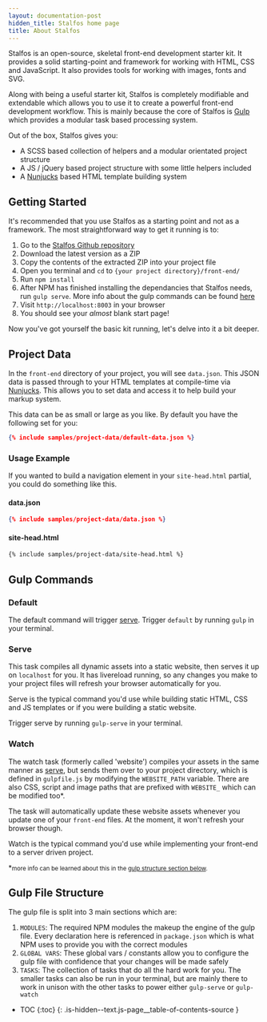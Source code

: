 ```yaml
---
layout: documentation-post
hidden_title: Stalfos home page 
title: About Stalfos
---
```


Stalfos is an open-source, skeletal front-end development starter kit. It provides a solid starting-point and framework for working with HTML, CSS and JavaScript. It also provides tools for working with images, fonts and SVG.

Along with being a useful starter kit, Stalfos is completely modifiable and extendable which allows you to use it to create a powerful front-end development workflow. This is mainly because the core of Stalfos is [Gulp](http://gulpjs.com/) which provides a modular task based processing system.

Out of the box, Stalfos gives you:

- A SCSS based collection of helpers and a modular orientated project structure
- A JS / jQuery based project structure with some little helpers included 
- A [Nunjucks](https://mozilla.github.io/nunjucks/) based HTML template building system 

## Getting Started

It's recommended that you use Stalfos as a starting point and not as a framework. The most straightforward way to get it running is to:

1.  Go to the [Stalfos Github repository](https://github.com/hankchizljaw/stalfos) 
2.  Download the latest version as a ZIP
3.  Copy the contents of the extracted ZIP into your project file
4.  Open you terminal and `cd` to `{your project directory}/front-end/`
5.  Run `npm install`
6.  After NPM has finished installing the dependancies that Stalfos needs, run `gulp serve`. More info about the gulp commands can be found [here](#gulp-commands)
7.  Visit `http://localhost:8003` in your browser
8.  You should see your *almost* blank start page!

Now you've got yourself the basic kit running, let's delve into it a bit deeper.


## Project Data

In the `front-end` directory of your project, you will see `data.json`. This JSON data is passed through to your HTML templates at compile-time via [Nunjucks](#html-nunjucks). This allows you to set data and access it to help build your markup system. 

This data can be as small or large as you like. By default you have the following set for you: 

```json
{% include samples/project-data/default-data.json %}
```

### Usage Example

If you wanted to build a navigation element in your `site-head.html` partial, you could do something like this.

#### data.json

```json
{% include samples/project-data/data.json %}
```

#### site-head.html

```html
{% include samples/project-data/site-head.html %}
```

## Gulp Commands

### Default

The default command will trigger [serve](#serve). Trigger `default` by running `gulp` in your terminal.

### Serve

This task compiles all dynamic assets into a static website, then serves it up on `localhost` for you. It has livereload running, so any changes you make to your project files will refresh your browser automatically for you. 

Serve is the typical command you'd use while building static HTML, CSS and JS templates or if you were building a static website. 

Trigger serve by running `gulp-serve` in your terminal.

### Watch 

The watch task (formerly called 'website') compiles your assets in the same manner as [serve](#serve), but sends them over to your project directory, which is defined in `gulpfile.js` by modifying the `WEBSITE_PATH` variable. There are also CSS, script and image paths that are prefixed with `WEBSITE_` which can be modified too*. 

The task will automatically update these website assets whenever you update one of your `front-end` files. At the moment, it won't refresh your browser though.

Watch is the typical command you'd use while implementing your front-end to a server driven project. 

*<small>more info can be learned about this in the [gulp structure section below](#gulp-file-structure).</small>

## Gulp File Structure

The gulp file is split into 3 main sections which are: 

1. `MODULES`: The required NPM modules the makeup the engine of the gulp file. Every declaration here is referenced in `package.json` which is what NPM uses to provide you with the correct modules
2. `GLOBAL VARS`: These global vars / constants allow you to configure the gulp file with confidence that your changes will be made safely 
3. `TASKS`: The collection of tasks that do all the hard work for you. The smaller tasks can also be run in your terminal, but are mainly there to work in unison with the other tasks to power either `gulp-serve` or `gulp-watch`

* TOC
{:toc}
{: .is-hidden--text.js-page__table-of-contents-source }